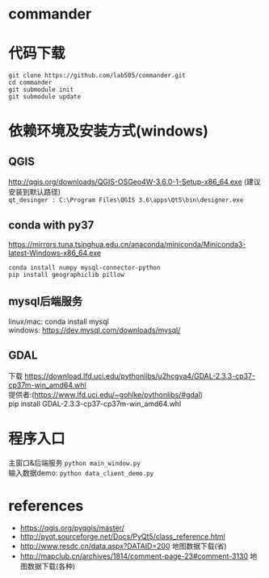 # commander

# 代码下载
```
git clone https://github.com/lab505/commander.git
cd commander
git submodule init
git submodule update
```

# 依赖环境及安装方式(windows)
## QGIS
http://qgis.org/downloads/QGIS-OSGeo4W-3.6.0-1-Setup-x86_64.exe (建议安装到默认路径)  
```qt_desinger : C:\Program Files\QGIS 3.6\apps\Qt5\bin\designer.exe```  
## conda with py37
https://mirrors.tuna.tsinghua.edu.cn/anaconda/miniconda/Miniconda3-latest-Windows-x86_64.exe  
```
conda install numpy mysql-connector-python
pip install geographiclib pillow
```

## mysql后端服务
linux/mac: conda install mysql  
windows: https://dev.mysql.com/downloads/mysql/

## GDAL
下载 https://download.lfd.uci.edu/pythonlibs/u2hcgva4/GDAL-2.3.3-cp37-cp37m-win_amd64.whl  
提供者:(https://www.lfd.uci.edu/~gohlke/pythonlibs/#gdal)  
pip install GDAL-2.3.3-cp37-cp37m-win_amd64.whl


# 程序入口
主窗口&后端服务
```python main_window.py```  
输入数据demo:
```python data_client_demo.py```  

# references
- https://qgis.org/pyqgis/master/
- http://pyqt.sourceforge.net/Docs/PyQt5/class_reference.html
- http://www.resdc.cn/data.aspx?DATAID=200 地图数据下载(省)
- http://mapclub.cn/archives/1814/comment-page-23#comment-3130 地图数据下载(各种)
